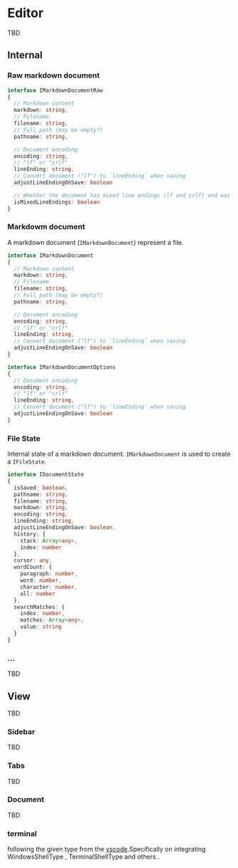 # Editor

TBD

## Internal

### Raw markdown document

```typescript
interface IMarkdownDocumentRaw
{
  // Markdown content
  markdown: string,
  // Filename
  filename: string,
  // Full path (may be empty?)
  pathname: string,

  // Document encoding
  encoding: string,
  // "lf" or "crlf"
  lineEnding: string,
  // Convert document ("lf") to `lineEnding` when saving
  adjustLineEndingOnSave: boolean

  // Whether the document has mixed line endings (lf and crlf) and was converted to lf.
  isMixedLineEndings: boolean
}
```

### Markdowm document

A markdown document (`IMarkdownDocument`) represent a file.

```typescript
interface IMarkdownDocument
{
  // Markdown content
  markdown: string,
  // Filename
  filename: string,
  // Full path (may be empty?)
  pathname: string,

  // Document encoding
  encoding: string,
  // "lf" or "crlf"
  lineEnding: string,
  // Convert document ("lf") to `lineEnding` when saving
  adjustLineEndingOnSave: boolean
}
```

```typescript
interface IMarkdownDocumentOptions
{
  // Document encoding
  encoding: string,
  // "lf" or "crlf"
  lineEnding: string,
  // Convert document ("lf") to `lineEnding` when saving
  adjustLineEndingOnSave: boolean
}
```

### File State

Internal state of a markdown document. `IMarkdownDocument` is used to create a `IFileState`.

```typescript
interface IDocumentState
{
  isSaved: boolean,
  pathname: string,
  filename: string,
  markdown: string,
  encoding: string,
  lineEnding: string,
  adjustLineEndingOnSave: boolean,
  history: {
    stack: Array<any>,
    index: number
  },
  cursor: any,
  wordCount: {
    paragraph: number,
    word: number,
    character: number,
    all: number
  },
  searchMatches: {
    index: number,
    matches: Array<any>,
    value: string
  }
}
```

### ...

TBD

## View

TBD

### Sidebar

TBD

### Tabs

TBD

### Document

TBD

### terminal 

following the given type from the [vscode](https://github.com/microsoft/vscode/blob/main/src/vs/platform/terminal/common/terminal.ts).Specifically on integrating WindowsShellType , TerminalShellType and others . 

